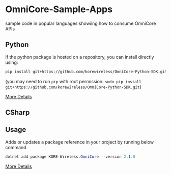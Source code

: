 # OmniCore-Sample-Apps
sample code in popular languages showiing how to consume OmniCore APIs


## Python
<a name="installation"></a>


If the python package is hosted on a repository, you can install directly using:

```sh
pip install git+https://github.com/korewireless/OmniCore-Python-SDK.git
```
(you may need to run `pip` with root permission: `sudo pip install git+https://github.com/korewireless/OmniCore-Python-SDK.git`)

[More Details](/Python/Readme.md)

## CSharp 
<a name="installation"></a>
## Usage
Adds or updates a package reference in your project by running below command

```csharp
dotnet add package KORE-Wireless.OmniCore --version 2.1.0 
```

[More Details](/CSharp/Readme.md)